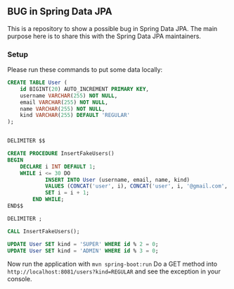 ## BUG in Spring Data JPA

This is a repository to show a possible bug in Spring Data JPA. The main purpose here is to share this with the Spring Data JPA maintainers.

### Setup

Please run these commands to put some data locally:

```sql
CREATE TABLE User (
    id BIGINT(20) AUTO_INCREMENT PRIMARY KEY,
    username VARCHAR(255) NOT NULL,
    email VARCHAR(255) NOT NULL,
    name VARCHAR(255) NOT NULL,
    kind VARCHAR(255) DEFAULT 'REGULAR'
);


DELIMITER $$

CREATE PROCEDURE InsertFakeUsers()
BEGIN
    DECLARE i INT DEFAULT 1;
    WHILE i <= 30 DO
            INSERT INTO User (username, email, name, kind)
            VALUES (CONCAT('user', i), CONCAT('user', i, '@gmail.com', 'SUPER'), CONCAT('User ', i));
            SET i = i + 1;
        END WHILE;
END$$

DELIMITER ;

CALL InsertFakeUsers();

UPDATE User SET kind = 'SUPER' WHERE id % 2 = 0;
UPDATE User SET kind = 'ADMIN' WHERE id % 3 = 0;
```

Now run the application with `mvn spring-boot:run` 
Do a GET method into `http://localhost:8081/users?kind=REGULAR` and see the exception in your console.